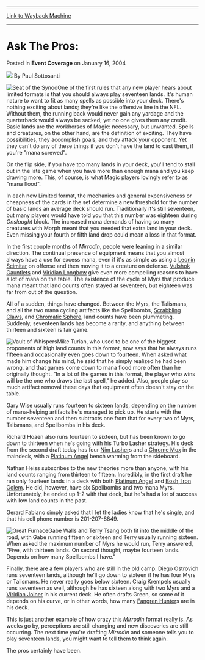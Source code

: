 
---
[Link to Wayback Machine](https://web.archive.org/web/20220818085420/https://magic.wizards.com/en/articles/archive/event-coverage/ask-pros-2004-01-16-0)

[_metadata_:author]:- "Paul Sottosanti"
[_metadata_:description]:- "One of the first rules that any new player hears about limited formats is that you should always play seventeen lands. It's human nature to want to fit as many spells as possible into your deck. There's nothing exciting about lands; they're like the offensive line in the NFL. Without them, the running back would never gain any yardage and the quarterback would always be"
[_metadata_:generator]:- "Drupal 7 (http://drupal.org)"
[_metadata_:node]:- "795526"
[_metadata_:publish_date]:- "2004-01-16"
[_metadata_:source]:- "div-main-content"
[_metadata_:title]:- "Ask The Pros:"
[_metadata_:wayback_capture_timestamp]:- "2022-08-18 08:54:20"
[_metadata_:wayback_raw_url]:- "https://web.archive.org/web/20220818085420id_/https://magic.wizards.com/en/articles/archive/event-coverage/ask-pros-2004-01-16-0"
[_metadata_:wayback_url]:- "https://magic.wizards.com/en/articles/archive/event-coverage/ask-pros-2004-01-16-0"
---


Ask The Pros:
=============



 Posted in **Event Coverage**
 on January 16, 2004 






![](https://media.magic.wizards.com/styles/auth_small/public/images/person/authorpic_paulsottosanti.jpg)
By Paul Sottosanti











![Seat of the Synod](http://gatherer.wizards.com/Handlers/Image.ashx?type=card&name=Seat+of+the+Synod)One of the first rules that any new player hears about limited formats is that you should always play seventeen lands. It's human nature to want to fit as many spells as possible into your deck. There's nothing exciting about lands; they're like the offensive line in the NFL. Without them, the running back would never gain any yardage and the quarterback would always be sacked; yet no one gives them any credit. Basic lands are the workhorses of Magic: necessary, but unwanted. Spells and creatures, on the other hand, are the definition of exciting. They have possibilities, they accomplish goals, and they attack your opponent. Yet they can't do any of these things if you don't have the land to cast them, if you're "mana screwed".

On the flip side, if you have too many lands in your deck, you'll tend to stall out in the late game when you have more than enough mana and you keep drawing more. This, of course, is what Magic players lovingly refer to as "mana flood".

In each new Limited format, the mechanics and general expensiveness or cheapness of the cards in the set determine a new threshold for the number of basic lands an average deck should run. Traditionally it's still seventeen, but many players would have told you that this number was eighteen during *Onslaught* block. The increased mana demands of having so many creatures with Morph meant that you needed that extra land in your deck. Even missing your fourth or fifth land drop could mean a loss in that format.

In the first couple months of *Mirrodin*, people were leaning in a similar direction. The continual presence of equipment means that you almost always have a use for excess mana, even if it's as simple as using a [Leonin Scimitar](https://gatherer.wizards.com/Pages/Card/Details.aspx?name=Leonin+Scimitar) on offense and then moving it to a creature on defense. [Vulshok Gauntlets](https://gatherer.wizards.com/Pages/Card/Details.aspx?name=Vulshok+Gauntlets) and [Viridian Longbow](https://gatherer.wizards.com/Pages/Card/Details.aspx?name=Viridian+Longbow) give even more compelling reasons to have a lot of mana on the table. The existence of the cycle of Myrs that produce mana meant that land counts often stayed at seventeen, but eighteen was far from out of the question.

All of a sudden, things have changed. Between the Myrs, the Talismans, and all the two mana cycling artifacts like the Spellbombs, [Scrabbling Claws](https://gatherer.wizards.com/Pages/Card/Details.aspx?name=Scrabbling+Claws), and [Chromatic Sphere](https://gatherer.wizards.com/Pages/Card/Details.aspx?name=Chromatic+Sphere), land counts have been plummeting. Suddenly, seventeen lands has become a rarity, and anything between thirteen and sixteen is fair game.

![Vault of Whispers](http://gatherer.wizards.com/Handlers/Image.ashx?type=card&name=Vault+of+Whispers)Mike Turian, who used to be one of the biggest proponents of high land counts in this format, now says that he always runs fifteen and occasionally even goes down to fourteen. When asked what made him change his mind, he said that he simply realized he had been wrong, and that games come down to mana flood more often than he originally thought. "In a lot of the games in this format, the player who wins will be the one who draws the last spell," he added. Also, people play so much artifact removal these days that equipment often doesn't stay on the table.

Gary Wise usually runs fourteen to sixteen lands, depending on the number of mana-helping artifacts he's managed to pick up. He starts with the number seventeen and then subtracts one from that for every two of Myrs, Talismans, and Spellbombs in his deck.

Richard Hoaen also runs fourteen to sixteen, but has been known to go down to thirteen when he's going with his Turbo Lasher strategy. His deck from the second draft today has four [Nim Lasher](https://gatherer.wizards.com/Pages/Card/Details.aspx?name=Nim+Lasher)s and a [Chrome Mox](https://gatherer.wizards.com/Pages/Card/Details.aspx?name=Chrome+Mox) in the maindeck, with a [Platinum Angel](https://gatherer.wizards.com/Pages/Card/Details.aspx?name=Platinum+Angel) bench warming from the sideboard.

Nathan Heiss subscribes to the new theories more than anyone, with his land counts ranging from thirteen to fifteen. Incredibly, in the first draft he ran only fourteen lands in a deck with both [Platinum Angel](https://gatherer.wizards.com/Pages/Card/Details.aspx?name=Platinum+Angel) and [Bosh, Iron Golem](https://gatherer.wizards.com/Pages/Card/Details.aspx?name=Bosh%2C+Iron+Golem). He did, however, have six Spellbombs and two mana Myrs. Unfortunately, he ended up 1-2 with that deck, but he's had a lot of success with low land counts in the past.

Gerard Fabiano simply asked that I let the ladies know that he's single, and that his cell phone number is 201-207-8849.

![Great Furnace](http://gatherer.wizards.com/Handlers/Image.ashx?type=card&name=Great+Furnace)Gabe Walls and Terry Tsang both fit into the middle of the road, with Gabe running fifteen or sixteen and Terry usually running sixteen. When asked the maximum number of Myrs he would run, Terry answered, "Five, with thirteen lands. On second thought, maybe fourteen lands. Depends on how many Spellbombs I have."

Finally, there are a few players who are still in the old camp. Diego Ostrovich runs seventeen lands, although he'll go down to sixteen if he has four Myrs or Talismans. He never really goes below sixteen. Craig Krempels usually runs seventeen as well, although he has sixteen along with two Myrs and a [Viridian Joiner](https://gatherer.wizards.com/Pages/Card/Details.aspx?name=Viridian+Joiner) in his current deck. He often drafts Green, so some of it depends on his curve, or in other words, how many [Fangren Hunter](https://gatherer.wizards.com/Pages/Card/Details.aspx?name=Fangren+Hunter)s are in his deck.

This is just another example of how crazy this *Mirrodin* format really is. As weeks go by, perceptions are still changing and new discoveries are still occurring. The next time you're drafting *Mirrodin* and someone tells you to play seventeen lands, you might want to tell them to think again.

The pros certainly have been.







